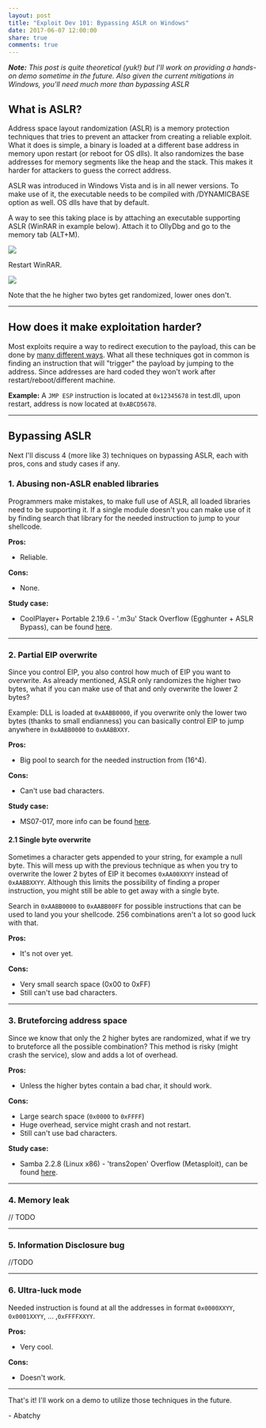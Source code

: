 ```yaml
---
layout: post
title: "Exploit Dev 101: Bypassing ASLR on Windows"
date: 2017-06-07 12:00:00
share: true
comments: true
---
```


_**Note:** This post is quite theoretical (yuk!) but I'll work on providing a hands-on demo sometime in the future. Also given the current mitigations in Windows, you'll need much more than bypassing ASLR_  


## What is ASLR?

Address space layout randomization (ASLR) is a memory protection techniques that tries to prevent an attacker from creating a reliable exploit. What it does is simple, a binary is loaded at a different base address in memory upon restart (or reboot for OS dlls). It also randomizes the base addresses for memory segments like the heap and the stack. This makes it harder for attackers to guess the correct address.  
  
ASLR was introduced in Windows Vista and is in all newer versions. To make use of it, the executable needs to be compiled with /DYNAMICBASE option as well. OS dlls have that by default.  
  
A way to see this taking place is by attaching an executable supporting ASLR (WinRAR in example below). Attach it to OllyDbg and go to the memory tab (ALT+M).  

[![](http://i.imgur.com/xzRXeum.png)](http://i.imgur.com/xzRXeum.png)

Restart WinRAR.  

[![](http://i.imgur.com/XREhveM.png)](http://i.imgur.com/XREhveM.png)
  
Note that the he higher two bytes get randomized, lower ones don't.  

---

## How does it make exploitation harder?

Most exploits require a way to redirect execution to the payload, this can be done by [many different ways](http://www.abatchy.com/2017/05/jumping-to-shellcode.html). What all these techniques got in common is finding an instruction that will "trigger" the payload by jumping to the address. Since addresses are hard coded they won't work after restart/reboot/different machine.  

**Example:** A `JMP ESP` instruction is located at `0x12345678` in test.dll, upon restart, address is now located at `0xABCD5678`.  
  
---

## Bypassing ASLR

Next I'll discuss 4 (more like 3) techniques on bypassing ASLR, each with pros, cons and study cases if any.

### 1\. Abusing non-ASLR enabled libraries

Programmers make mistakes, to make full use of ASLR, all loaded libraries need to be supporting it. If a single module doesn't you can make use of it by finding search that library for the needed instruction to jump to your shellcode.  

**Pros:**
* Reliable.

**Cons:**
* None.

**Study case:**

* CoolPlayer+ Portable 2.19.6 - '.m3u' Stack Overflow (Egghunter + ASLR Bypass), can be found [here](https://www.exploit-db.com/exploits/40151/). 

---

###  2\. Partial EIP overwrite

Since you control EIP, you also control how much of EIP you want to overwrite. As already mentioned, ASLR only randomizes the higher two bytes, what if you can make use of that and only overwrite the lower 2 bytes?
  
Example: DLL is loaded at `0xAABB0000`, if you overwrite only the lower two bytes (thanks to small endianness) you can basically control EIP to jump anywhere in `0xAABB0000` to `0xAABBXXY`.
  
**Pros:**
* Big pool to search for the needed instruction from (16^4).

**Cons:**
* Can't use bad characters.

**Study case:**
* MS07-017, more info can be found [here](https://www.sans.org/reading-room/whitepapers/threats/ani-vulnerability-history-repeats-1926).

#### 2.1 Single byte overwrite

Sometimes a character gets appended to your string, for example a null byte. This will mess up with the previous technique as when you try to overwrite the lower 2 bytes of EIP it becomes `0xAA00XXYY` instead of `0xAABBXXYY`. 
Although this limits the possibility of finding a proper instruction, you might still be able to get away with a single byte.  
  
Search in `0xAABB0000` to `0xAABB00FF` for possible instructions that can be used to land you your shellcode. 256 combinations aren't a lot so good luck with that.  
  
**Pros:**
* It's not over yet. 

**Cons:**
* Very small search space (0x00 to 0xFF)
* Still can't use bad characters.

---

### 3\. Bruteforcing address space

Since we know that only the 2 higher bytes are randomized, what if we try to bruteforce all the possible combination? This method is risky (might crash the service), slow and adds a lot of overhead.  
  
**Pros:**
* Unless the higher bytes contain a bad char, it should work.

**Cons:**
* Large search space (`0x0000` to `0xFFFF`)
* Huge overhead, service might crash and not restart. 
* Still can't use bad characters.

**Study case:**
* Samba 2.2.8 (Linux x86) - 'trans2open' Overflow (Metasploit), can be found [here](https://www.exploit-db.com/exploits/16861/). 

---

### 4\. Memory leak

// TODO

---

### 5\. Information Disclosure bug

//TODO

---
### 6\. Ultra-luck mode

  
Needed instruction is found at all the addresses in format `0x0000XXYY`, `0x0001XXYY`, ... ,`0xFFFFXXYY`.  
  
**Pros:**

* Very cool.

**Cons:**
* Doesn't work.

---
  
That's it! I'll work on a demo to utilize those techniques in the future.  
  

\- Abatchy  

  

